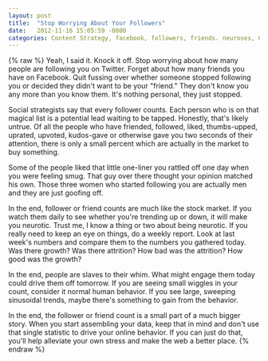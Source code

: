 ```yaml
---
layout: post
title:  "Stop Worrying About Your Followers"
date:   2012-11-16 15:05:59 -0800
categories: Content Strategy, facebook, followers, friends. neuroses, General Blogging, Internet Culture, stop that before you go blind, twitter
---
```

{% raw %}
Yeah, I said it.  Knock it off.  Stop worrying about how many people are following you on Twitter.  Forget about how many friends you have on Facebook.  Quit fussing over whether someone stopped following you or decided they didn't want to be your "friend."  They don't know you any more than you know them.  It's nothing personal, they just stopped.

Social strategists say that every follower counts.  Each person who is on that magical list is a potential lead waiting to be tapped.  Honestly, that's likely untrue.  Of all the people who have friended, followed, liked, thumbs-upped, uprated, upvoted, kudos-gave or otherwise gave you two seconds of their attention, there is only a small percent which are actually in the market to buy something.

Some of the people liked that little one-liner you rattled off one day when you were feeling smug.  That guy over there thought your opinion matched his own.  Those three women who started following you are actually men and they are just goofing off.

In the end, follower or friend counts are much like the stock market.  If you watch them daily to see whether you're trending up or down, it will make you neurotic.  Trust me, I know a thing or two about being neurotic.  If you really need to keep an eye on things, do a weekly report.  Look at last week's numbers and compare them to the numbers you gathered today.  Was there growth? Was there attrition?  How bad was the attrition?  How good was the growth?

In the end, people are slaves to their whim.  What might engage them today could drive them off tomorrow.  If you are seeing small wiggles in your count, consider it normal human behavior.  If you see large, sweeping sinusoidal trends, maybe there's something to gain from the behavior.

In the end, the follower or friend count is a small part of a much bigger story.  When you start assembling your data, keep that in mind and don't use that single statistic to drive your online behavior.  If you can just do that, you'll help alleviate your own stress and make the web a better place.
{% endraw %}
    